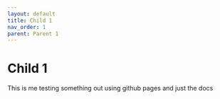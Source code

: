 ```yaml
---
layout: default
title: Child 1
nav_order: 1
parent: Parent 1
---
```


# Child 1

This is me testing something out using github pages and just the docs